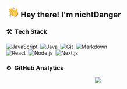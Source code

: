 <img alt="👋" src="./assets/Hand%20Wave.gif" width='40' align="left"/><h2>Hey there! I'm nichtDanger</h2>
<!-- ## 👋 &nbsp;Hey there! I'm nichtDanger -->

### 🛠 &nbsp;Tech Stack

![JavaScript](https://img.shields.io/badge/-JavaScript-05122A?style=flat&logo=javascript)&nbsp;
![Java](https://img.shields.io/badge/-Java-05122A?style=flat&logo=Java&logoColor=FFA518)&nbsp;
![Git](https://img.shields.io/badge/-Git-05122A?style=flat&logo=git)&nbsp;
![Markdown](https://img.shields.io/badge/-Markdown-05122A?style=flat&logo=markdown)\
![React](https://img.shields.io/badge/-React-05122A?style=flat&logo=react)&nbsp;
![Node.js](https://img.shields.io/badge/-Node.js-05122A?style=flat&logo=node.js)&nbsp;
![Next.js](https://img.shields.io/badge/-Next-black?style=flat&logo=Next.js)


### ⚙️ &nbsp;GitHub Analytics

<p align="center">
<a href="https://github.com/nichtDanger">
  <img height="180em" src="https://github-readme-stats-eight-theta.vercel.app/api?username=nichtDanger&show_icons=true&theme=algolia&include_all_commits=true&count_private=true"/>
</a>
</p>
